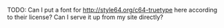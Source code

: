 TODO: Can I put a font for http://style64.org/c64-truetype here according to their license? Can I serve it up from my site directly?

